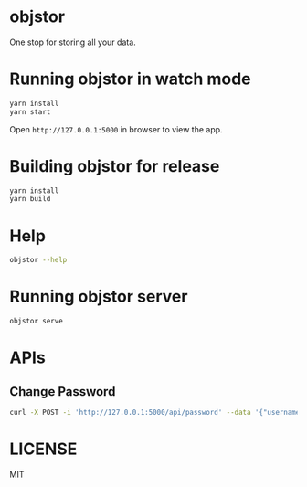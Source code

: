 # objstor

One stop for storing all your data.

# Running objstor in watch mode

```bash
yarn install
yarn start
```

Open `http://127.0.0.1:5000` in browser to view the app.

# Building objstor for release

```bash
yarn install
yarn build
```

# Help

```bash
objstor --help
```

# Running objstor server

```bash
objstor serve
```

# APIs

## Change Password

```bash
curl -X POST -i 'http://127.0.0.1:5000/api/password' --data '{"username":"admin","current_password": "admin", "new_password": "admin1"}'
```

# LICENSE

MIT
